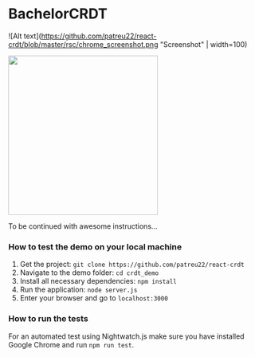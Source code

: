 # BachelorCRDT

![Alt text](https://github.com/patreu22/react-crdt/blob/master/rsc/chrome_screenshot.png "Screenshot" | width=100)

<img src="https://github.com/patreu22/react-crdt/blob/master/rsc/chrome_screenshot.png"  width="300" height="320" />

To be continued with awesome instructions...

### How to test the demo on your local machine
1. Get the project: `git clone https://github.com/patreu22/react-crdt`
2. Navigate to the demo folder: `cd crdt_demo`
3. Install all necessary dependencies: `npm install`
4. Run the application: `node server.js`
5. Enter your browser and go to `localhost:3000`

### How to run the tests
For an automated test using Nightwatch.js make sure you have installed Google Chrome and run `npm run test`. 

